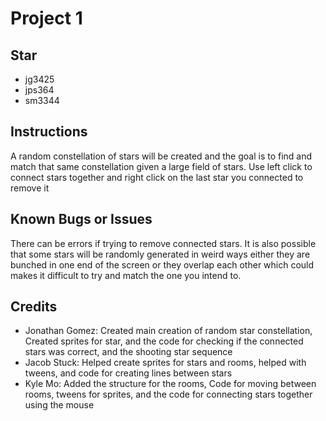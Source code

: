 #	Project	1

##	Star

*	jg3425
*	jps364
*   sm3344

##	Instructions
A random constellation of stars will be created and the goal is to find and match that same constellation given a 
large field of stars. Use left click to connect stars together and right click on the last star you connected to remove it

##	Known	Bugs	or	Issues
There can be errors if trying to remove connected stars. It is also possible that some stars will be randomly generated in weird ways either they are bunched in one end of the screen or they overlap each other which could makes it difficult to try and match the one you intend to.

##	Credits
*	Jonathan Gomez: Created main creation of random star constellation, Created sprites for star, and the code for checking if the connected stars was correct, and the shooting star sequence
*	Jacob Stuck: Helped create sprites for stars and rooms, helped with tweens, and code for creating lines between stars
*   Kyle Mo: Added the structure for the rooms, Code for moving between rooms, tweens for sprites, and the code for connecting stars together using the mouse